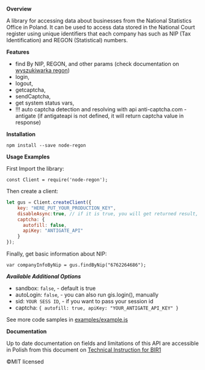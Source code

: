 **Overview**

A library for accessing data about businesses from the National Statistics Office in Poland. It can be used to access data stored in the National Court register using unique identifiers that each company has such as NIP (Tax Identification) and REGON (Statistical) numbers.

**Features**
  - find By NIP, REGON, and other params (check documentation on [wyszukiwarka regon](wyszukiwarkaregon.stat.gov.pl))
   - login,
   - logout,
   - getcaptcha,
   - sendCaptcha,
   - get system status vars,
   - !!! auto captcha detection and resolving with api anti-captcha.com - antigate (if antigateapi is not defined, it will return captcha value in response)


**Installation**

`npm install --save node-regon`

**Usage Examples**

First Import the library:

`const Client = require('node-regon');`

Then create a client:

```javascript
let gus = Client.createClient({
    key: "HERE_PUT_YOUR_PRODUCTION_KEY",
    disableAsync:true, // if it is true, you will get returned result, and it will waid for end of call
    captcha: {
      autofill: false,
      apiKey: "ANTIGATE_API"
    }
});

```

Finally, get basic information about NIP:

`var companyInfoByNip = gus.findByNip("6762264686");`

***Available Additional Options***
- sandbox: `false`,  -  default is true
- autoLogin: `false`, - you can also run gis.login(), manually
- sid: `YOUR SESS ID`, - if you want to pass your session id
- captcha: `{ autofill: true, apiKey: "YOUR_ANTIGATE_API_KEY" }`

See more code samples in [examples/example.js](../node-regon/blob/master/examples/example.js)


**Documentation** 

Up to date documentation on fields and limitations of this API are accessible in Polish from this document on [Technical Instruction for BIR1](https://api.stat.gov.pl/Content/files/regon/regon_-_instrukcja_techniczna_bir1_dla_podmiotow_komercyjnych_v019.zip)



&copy;MIT licensed
